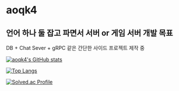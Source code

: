 # aoqk4
<!--
**aoqk4/aoqk4** is a ✨ _special_ ✨ repository because its `README.md` (this file) appears on your GitHub profile.

Here are some ideas to get you started:

- 🔭 I’m currently working on ...
- 🌱 I’m currently learning ...
- 👯 I’m looking to collaborate on ...
- 🤔 I’m looking for help with ...
- 💬 Ask me about ...
- 📫 How to reach me: ...
- 😄 Pronouns: ...
- ⚡ Fun fact: ...
-->

## 언어 하나 둘 잡고 파면서 서버 or 게임 서버 개발 목표

DB + Chat Sever + gRPC 같은 간단한 사이드 프로젝트 제작 중

[![aoqk4's GitHub stats](https://github-readme-stats.vercel.app/api?username=aoqk4&count_private=true&show_icons=true)](https://github.com/aoqk4/github-readme-stats)

[![Top Langs](https://github-readme-stats.vercel.app/api/top-langs/?username=aoqk4&hide=javascript,html,css&layout=compact)](https://github.com/aoqk4/github-readme-stats)

[![Solved.ac Profile](http://mazassumnida.wtf/api/v2/generate_badge?boj=aoqk4)](https://solved.ac/aoqk4/)

